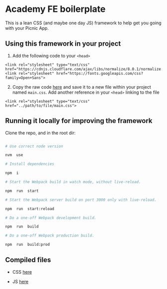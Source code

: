 # Academy FE boilerplate

This is a lean CSS (and maybe one day JS) framework to help get you going with your Picnic App.

## Using this framework in your project

1. Add the following code to your `<head>`

```
<link rel="stylesheet" type="text/css" href="https://cdnjs.cloudflare.com/ajax/libs/normalize/8.0.1/normalize.min.css">
<link rel="stylesheet" href="https://fonts.googleapis.com/css?family=Open+Sans">
```

2. Copy the raw code [here](https://raw.githubusercontent.com/siimonevans/academy-fe/master/academy-fe/static_compiled/css/main.css) and save it to a new file within your project named `main.css`. Add another reference in your `<head>` linking to the file

```
<link rel="stylesheet" type="text/css" href="../path/to/file/main.css">
```

## Running it locally for improving the framework

Clone the repo, and in the root dir:

```bash

# Use correct node version

nvm  use

# Install dependencies

npm  i

# Start the Webpack build in watch mode, without live-reload.

npm  run  start

# Start the Webpack server build on port 3000 only with live-reload.

npm  run  start:reload

# Do a one-off Webpack development build.

npm  run  build

# Do a one-off Webpack production build.

npm  run  build:prod

```

## Compiled files

- CSS [here](https://raw.githubusercontent.com/siimonevans/academy-fe/master/academy-fe/static_compiled/css/main.css)

- JS [here](https://raw.githubusercontent.com/siimonevans/academy-fe/master/academy-fe/static_compiled/js/main.js)
